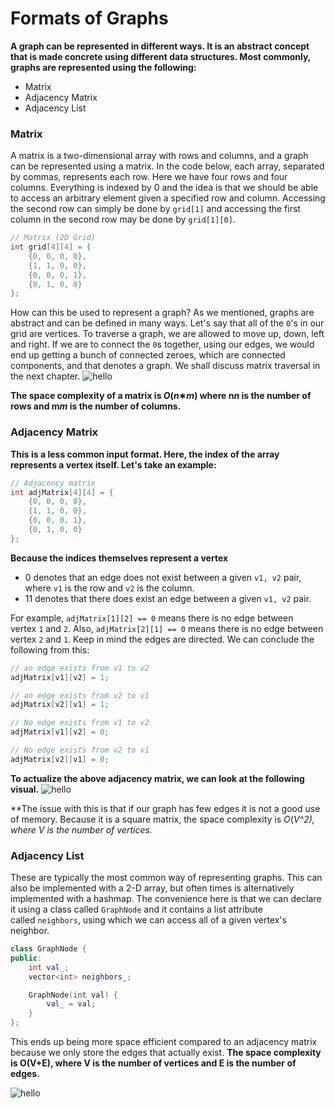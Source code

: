 # Formats of Graphs

**A graph can be represented in different ways. It is an abstract concept that is made concrete using different data structures. Most commonly, graphs are represented using the following:**

- Matrix
- Adjacency Matrix
- Adjacency List

### Matrix

A matrix is a two-dimensional array with rows and columns, and a graph can be represented using a matrix. In the code below, each array, separated by commas, represents each row. Here we have four rows and four columns. Everything is indexed by 0 and the idea is that we should be able to access an arbitrary element given a specified row and column. Accessing the second row can simply be done by `grid[1]` and accessing the first column in the second row may be done by `grid[1][0]`.

```cpp
// Matrix (2D Grid)
int grid[4][4] = {
    {0, 0, 0, 0},
    {1, 1, 0, 0},
    {0, 0, 0, 1},
    {0, 1, 0, 0}
};
```

How can this be used to represent a graph? As we mentioned, graphs are abstract and can be defined in many ways. Let's say that all of the `0`'s in our grid are vertices. To traverse a graph, we are allowed to move up, down, left and right. If we are to connect the `0`s together, using our edges, we would end up getting a bunch of connected zeroes, which are connected components, and that denotes a graph. We shall discuss matrix traversal in the next chapter.
![hello](https://imagedelivery.net/CLfkmk9Wzy8_9HRyug4EVA/f3c04f37-7656-4836-f263-3ae19258c100/sharpen=1)

**The space complexity of a matrix is *O*(*n*∗*m*) where n*n* is the number of rows and m*m* is the number of columns.**

### Adjacency Matrix

**This is a less common input format. Here, the index of the array represents a vertex itself. Let's take an example:**

```cpp
// Adjacency matrix
int adjMatrix[4][4] = {
    {0, 0, 0, 0},
    {1, 1, 0, 0},
    {0, 0, 0, 1},
    {0, 1, 0, 0}
};
```

**Because the indices themselves represent a vertex**

- 0 denotes that an edge does not exist between a given `v1, v2` pair, where `v1` is the row and `v2` is the column.
- 11 denotes that there does exist an edge between a given `v1, v2` pair.

For example, `adjMatrix[1][2] == 0` means there is no edge between vertex `1` and `2`. Also, `adjMatrix[2][1] == 0` means there is no edge between vertex `2` and `1`. Keep in mind the edges are directed. We can conclude the following from this:

```cpp
// an edge exists from v1 to v2
adjMatrix[v1][v2] = 1;

// an edge exists from v2 to v1
adjMatrix[v2][v1] = 1;

// No edge exists from v1 to v2
adjMatrix[v1][v2] = 0;

// No edge exists from v2 to v1
adjMatrix[v2][v1] = 0;
```

**To actualize the above adjacency matrix, we can look at the following visual.**
![hello](https://imagedelivery.net/CLfkmk9Wzy8_9HRyug4EVA/02f2aedd-88d5-461d-9fdd-0bffc2e81400/sharpen=1)

**The issue with this is that if our graph has few edges it is not a good use of memory. Because it is a square matrix, the space complexity is *O*(*V^*2), where V is the number of vertices.**

### **Adjacency List**

These are typically the most common way of representing graphs. This can also be implemented with a 2-D array, but often times is alternatively implemented with a hashmap. The convenience here is that we can declare it using a class called `GraphNode` and it contains a list attribute called `neighbors`, using which we can access all of a given vertex's neighbor.

```cpp
class GraphNode {
public:
    int val_;
    vector<int> neighbors_;

    GraphNode(int val) {
        val_ = val;
    }
};
```

This ends up being more space efficient compared to an adjacency matrix because we only store the edges that actually exist. **The space complexity is O(V+E), where V is the number of vertices and E is the number of edges.**

![hello](https://imagedelivery.net/CLfkmk9Wzy8_9HRyug4EVA/85b20b68-357a-4a6d-7c7a-e09256693200/sharpen=1)
